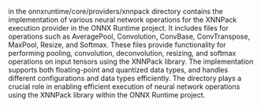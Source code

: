 in the onnxruntime/core/providers/xnnpack directory contains the implementation of various neural network operations for the XNNPack execution provider in the ONNX Runtime project. It includes files for operations such as AveragePool, Convolution, ConvBase, ConvTranspose, MaxPool, Resize, and Softmax. These files provide functionality for performing pooling, convolution, deconvolution, resizing, and softmax operations on input tensors using the XNNPack library. The implementation supports both floating-point and quantized data types, and handles different configurations and data types efficiently. The directory plays a crucial role in enabling efficient execution of neural network operations using the XNNPack library within the ONNX Runtime project.